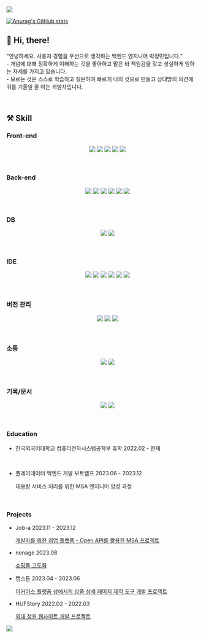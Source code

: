 <img src="https://capsule-render.vercel.app/api?type=waving&color=auto&height=200&section=header&text=&fontSize=90" />

<!-- 본인의 깃허브에 대한 평판 -->
[![Anurag's GitHub stats](https://github-readme-stats.vercel.app/api?username=wjdals3936)](https://github.com/anuraghazra/github-readme-stats)
<br />

## 🙌 Hi, there!
<p>
"안녕하세요. 사용자 경험을 우선으로 생각하는 백엔드 엔지니어 박정민입니다.” <br />
- 개념에 대해 정확하게 이해하는 것을 좋아하고 맡은 바 책임감을 갖고 성실하게 임하는 자세를 가지고 있습니다. <br />
- 모르는 것은 스스로 학습하고 질문하여 빠르게 나의 것으로 만들고 상대방의 의견에 귀를 기울일 줄 아는 개발자입니다.
</p>
<br />

## ⚒️ Skill
<p>

### Front-end
<ul align="center">
  <!--html-->
   <img src="https://img.shields.io/badge/html-E34F26?style=flat-square&logo=html&logoColor=ffffff"/>
  <!--css-->
   <img src="https://img.shields.io/badge/css-1572B6?style=flat-square&logo=css&logoColor=ffffff"/>
  <!--js-->
    <img src="https://img.shields.io/badge/javascript-F7DF1E?style=flat-square&logo=javascript&logoColor=ffffff"/>
  <!--react-->
   <img src="https://img.shields.io/badge/react-61DAFB?style=flat-square&logo=react&logoColor=ffffff"/>
  <!--google chart-->
    <img src="https://img.shields.io/badge/google chart-4285F4?style=flat-square&logoColor=ffffff"/>
</ul>
<br />

### Back-end
<ul align="center">
  <!--python-->
    <img src="https://img.shields.io/badge/python-3776AB?style=flat-square&logo=python&logoColor=ffffff"/>
  <!--java-->
   <img src="https://img.shields.io/badge/java-ED1D25?style=flat-square&logo=java&logoColor=ffffff"/>
  <!--spring-->
   <img src="https://img.shields.io/badge/spring-6DB33F?style=flat-square&logo=spring&logoColor=ffffff"/>
  <!--spring boot-->
   <img src="https://img.shields.io/badge/springboot-6DB33F?style=flat-square&logo=spring&logoColor=ffffff"/>
  <!--Swagger-->
   <img src="https://img.shields.io/badge/swagger-85EA2D?style=flat-square&logo=swagger&logoColor=ffffff"/>
  <!--Django-->
   <img src="https://img.shields.io/badge/django-092E20?style=flat-square&logo=django&logoColor=ffffff"/>
</ul>
<br />

### DB
<ul align="center">
   <!--mysql-->
     <img src="https://img.shields.io/badge/mysql-4479A1?style=flat-square&logo=mysql&logoColor=ffffff"/>
   <!--mariadb-->
     <img src="https://img.shields.io/badge/mariadb-003545?style=flat-square&logo=mariadb&logoColor=ffffff"/>
</ul>
<br />

### IDE
<ul align="center">
  <!--intellijidea-->
    <img src="https://img.shields.io/badge/intellijidea-000000?style=flat-square&logo=intellijidea&logoColor=ffffff"/>
  <!--eclipseide-->
    <img src="https://img.shields.io/badge/eclipseide-2C2255?style=flat-square&logo=eclipseide&logoColor=ffffff"/>
  <!--googlecolab-->
    <img src="https://img.shields.io/badge/googlecolab-F9AB00?style=flat-square&logo=googlecolab&logoColor=ffffff"/>
  <!--visualstudiocode-->
    <img src="https://img.shields.io/badge/visualstudiocode-007ACC?style=flat-square&logo=visualstudiocode&logoColor=ffffff"/>
  <!--pycharm-->
    <img src="https://img.shields.io/badge/pycharm-000000?style=flat-square&logo=pycharm&logoColor=ffffff"/>
  <!--figma-->
    <img src="https://img.shields.io/badge/figma-F24E1E?style=flat-square&logo=figma&logoColor=ffffff"/>
</ul>
<br />

  ### 버전 관리
  <ul align="center">
    <!--git-->
      <img src="https://img.shields.io/badge/git-F05032?style=flat-square&logo=git&logoColor=ffffff"/>
    <!--github-->
      <img src="https://img.shields.io/badge/github-181717?style=flat-square&logo=github&logoColor=ffffff"/>
    <!--SourceTree-->
      <img src="https://img.shields.io/badge/sourceTree-0052CC?style=flat-square&logo=SourceTree&logoColor=ffffff"/>
      </ul>
  <br />
  
  ### 소통
  <ul align="center">
    <!--slack-->
      <img src="https://img.shields.io/badge/slack-4A154B?style=flat-square&logo=discord&logoColor=ffffff"/>
    <!--discord-->
      <img src="https://img.shields.io/badge/discord-5865F2?style=flat-square&logo=discord&logoColor=ffffff"/>
      </ul>
  <br />
  
  ### 기록/문서
  <ul align="center">
    <!--블로그-->
      <a href="https://mangocoding-journal.tistory.com/"><img src="https://img.shields.io/badge/tistory-000000?style=flat-square&logo=tistory&logoColor=ffffff"/></a>
    <!--notion-->
      <img src="https://img.shields.io/badge/notion-000000?style=flat-square&logo=notion&logoColor=ffffff"/>
    </ul>
</p>
<br />

### Education

- 한국외국어대학교 컴퓨터전자시스템공학부 휴학  2022.02 - 현재
<br />

- 플레이데이터 백엔드 개발 부트캠프  2023.06 - 2023.12

  대용량 서비스 처리를 위한 MSA 엔지니어 양성 과정
<br />
    
### Projects
- Job-a  2023.11 - 2023.12
    
    <a href="https://github.com/miracle-job-a">개발자를 위한 취업 플랫폼 - Open API를 활용한 MSA 프로젝트</a>
  
- nonage 2023.08
  
  <a href="https://github.com/wjdals3936/Spring_shoppingMall">쇼핑몰 고도화</a>
  

- 캡스톤  2023.04 - 2023.06
    
    <a href="https://github.com/HUFSCapstoneDesign">이커머스 플랫폼 상에서의 상품 상세 페이지 제작 도구 개발 프로젝트</a>
    
- HUFStory  2022.02 - 2022.03
    
    <a href="https://github.com/wjdals3936/hufspetition-frontend">외대 청원 웹사이트 개발 프로젝트</a>

<!-- 사용한 언어 비율 
[![Top Langs](https://github-readme-stats.vercel.app/api/top-langs/?username=wjdals3936)](https://github.com/anuraghazra/github-readme-stats)
-->

<!-- [GitHub Streak
[![GitHub Streak](https://streak-stats.demolab.com?user=wjdals3936&theme=merko&hide_border=true&mode=weekly)](https://git.io/streak-stats)
-->   

<img src="https://capsule-render.vercel.app/api?type=waving&color=auto&height=150&section=footer" />
